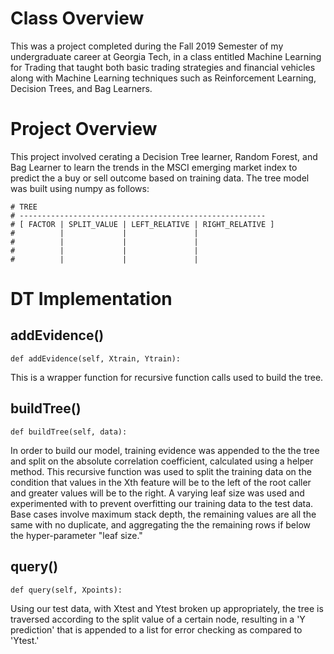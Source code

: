 # Class Overview

This was a project completed during the Fall 2019 Semester of my undergraduate career at Georgia Tech, in a class entitled Machine Learning for Trading that taught both basic trading strategies and financial vehicles along with Machine Learning techniques such as Reinforcement Learning, Decision Trees, and Bag Learners. 

# Project Overview 

This project involved cerating a Decision Tree learner, Random Forest, and Bag Learner to learn the trends in the MSCI emerging market index to predict the a buy or sell outcome based on training data. The tree model was built using numpy as follows:

	# TREE 
	# -------------------------------------------------------
	# [ FACTOR | SPLIT_VALUE | LEFT_RELATIVE | RIGHT_RELATIVE ]
	#          |             |               |               
	#          |             |               |               
	#          |             |               |               
	#          |             |               |               

# DT Implementation

## addEvidence()

  	def addEvidence(self, Xtrain, Ytrain):

 This is a wrapper function for recursive function calls used to build the tree.

## buildTree()

  	def buildTree(self, data):
  
In order to build our model, training evidence was appended to the the tree and split on the absolute correlation coefficient, calculated using a helper method. This recursive function was used to split the training data on the condition that values in the Xth feature will be to the left of the root caller and greater values will be to the right.  A varying leaf size was used and experimented with to prevent overfitting our training data to the test data. Base cases involve maximum stack depth, the remaining values are all the same with no duplicate, and aggregating the the remaining rows if below the hyper-parameter "leaf size."

## query()

  	def query(self, Xpoints):

Using our test data, with Xtest and Ytest broken up appropriately, the tree is traversed according to the split value of a certain node, resulting in a 'Y prediction' that is appended to a list for error checking as compared to 'Ytest.'





